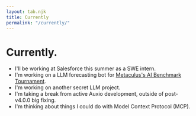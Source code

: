 ```yaml
---
layout: tab.njk
title: Currently
permalink: "/currently/"
---
```


# Currently.

- I'll be working at Salesforce this summer as a SWE intern.
- I'm working on a LLM forecasting bot for [Metaculus's AI Benchmark Tournament](https://www.metaculus.com/aib/).
- I'm working on another secret LLM project.
- I'm taking a break from active Auxio development, outside of post-v4.0.0 big fixing.
- I'm thinking about things I could do with Model Context Protocol (MCP).
